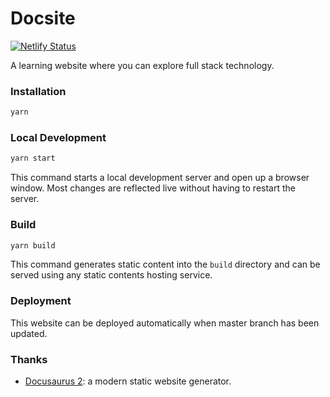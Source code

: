 # Docsite

[![Netlify Status](https://api.netlify.com/api/v1/badges/adf81997-fa00-404e-a542-24a510d41d82/deploy-status)](https://app.netlify.com/sites/thinkbucket/deploys)

A learning website where you can explore full stack technology.

### Installation

```sh
yarn
```

### Local Development

```sh
yarn start
```

This command starts a local development server and open up a browser window. Most changes are reflected live without having to restart the server.

### Build

```sh
yarn build
```

This command generates static content into the `build` directory and can be served using any static contents hosting service.

### Deployment

This website can be deployed automatically when master branch has been updated.

### Thanks

- [Docusaurus 2](https://github.com/facebook/docusaurus): a modern static website generator.
